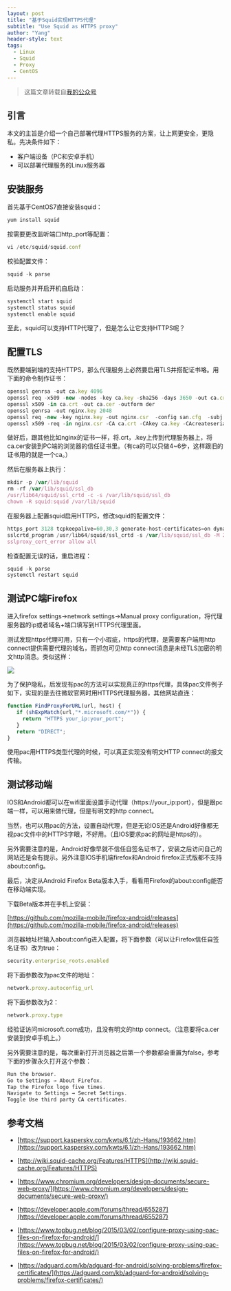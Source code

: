 ```yaml
---
layout: post
title: "基于Squid实现HTTPS代理"
subtitle: "Use Squid as HTTPS proxy"
author: "Yang"
header-style: text
tags:
  - Linux
  - Squid
  - Proxy
  - CentOS
---
```


> 这篇文章转载自[我的公众号](https://mp.weixin.qq.com/s/Q9sCmEZAWp6eAJtF9QAu8Q)

引言
--

本文的主旨是介绍一个自己部署代理HTTPS服务的方案，让上网更安全，更隐私。先决条件如下：

* 客户端设备（PC和安卓手机）
* 可以部署代理服务的Linux服务器

安装服务
--

首先基于CentOS7直接安装squid：

```ts
yum install squid
```

按需要更改监听端口http_port等配置：

```ts
vi /etc/squid/squid.conf
```

校验配置文件：

```ts
squid -k parse
```

启动服务并开启开机自启动：

```ts
systemctl start squid
systemctl status squid
systemctl enable squid
```

至此，squid可以支持HTTP代理了，但是怎么让它支持HTTPS呢？

配置TLS
--

既然要端到端的支持HTTPS，那么代理服务上必然要启用TLS并搭配证书咯。用下面的命令制作证书：

```ts
openssl genrsa -out ca.key 4096
openssl req -x509 -new -nodes -key ca.key -sha256 -days 3650 -out ca.crt -subj "/C=CN/ST=Liaoning/L=Dalian/O=TestCorp/OU=TestCorpWeb/CN=TestRootCA"
openssl x509 -in ca.crt -out ca.cer -outform der
openssl genrsa -out nginx.key 2048
openssl req -new -key nginx.key -out nginx.csr  -config san.cfg  -subj  "/C=CN/ST=Liaoning/L=Dalian/O=TestCorp/OU=TestCorpWeb/CN=yourdomain.com"
openssl x509 -req -in nginx.csr -CA ca.crt -CAkey ca.key -CAcreateserial -out nginx.crt -extensions req_ext -extfile san.cfg -days 825 -sha256
```

做好后，跟其他比如nginx的证书一样，将.crt，.key上传到代理服务器上，将ca.cer安装到PC端的浏览器的信任证书里。（有ca的可以只做4~6步，这样跟旧的证书用的就是一个ca。）

然后在服务器上执行：

```ts
mkdir -p /var/lib/squid
rm -rf /var/lib/squid/ssl_db
/usr/lib64/squid/ssl_crtd -c -s /var/lib/squid/ssl_db
chown -R squid:squid /var/lib/squid
```

在服务器上配置squid启用HTTPS，修改squid的配置文件：

```ts
https_port 3128 tcpkeepalive=60,30,3 generate-host-certificates=on dynamic_cert_mem_cache_size=20MB cert=/etc/squid/squid.crt key=/etc/squid/squid.key
sslcrtd_program /usr/lib64/squid/ssl_crtd -s /var/lib/squid/ssl_db -M 20MB
sslproxy_cert_error allow all
```

检查配置无误的话，重启进程：

```ts
squid -k parse 
systemctl restart squid
```

测试PC端Firefox
--

进入firefox settings->network settings->Manual proxy configuration，将代理服务器的ip或者域名+端口填写到HTTPS代理里面。

测试发现https代理可用，只有一个小瑕疵，https的代理，是需要客户端用http connect提供需要代理的域名，而抓包可见http connect消息是未经TLS加密的明文http消息。类似这样：

![](https://yangzai.tech/img/in-post/post-squid/11.jpg)

为了保护隐私，后发现有pac的方法可以实现真正的https代理，具体pac文件例子如下，实现的是去往微软官网时用HTTPS代理服务器，其他网站直连：

```ts
function FindProxyForURL(url, host) {
   if (shExpMatch(url,"*.microsoft.com/*")) {
     return "HTTPS your_ip:your_port";
   }
   return "DIRECT";
}
```

使用pac用HTTPS类型代理的时候，可以真正实现没有明文HTTP connect的报文传输。


测试移动端
--

IOS和Android都可以在wifi里面设置手动代理（https://your_ip:port），但是跟pc端一样，可以用来做代理，但是有明文的http connect。

当然，也可以用pac的方法，设置自动代理，但是无论IOS还是Android好像都无视pac文件中的HTTPS字眼，不好用。（且IOS要求pac的网址是https的）。

另外需要注意的是，Android好像早就不信任自签名证书了，安装之后访问自己的网站还是会有提示。另外注意IOS手机端firefox和Android firefox正式版都不支持about:config。

最后，决定从Android Firefox Beta版本入手，看看用Firefox的about:config能否在移动端实现。

下载Beta版本并在手机上安装：

[https://github.com/mozilla-mobile/firefox-android/releases](https://github.com/mozilla-mobile/firefox-android/releases)

浏览器地址栏输入about:config进入配置，将下面参数（可以让Firefox信任自签名证书）改为true：

```ts
security.enterprise_roots.enabled
```

将下面参数改为pac文件的地址：

```ts
network.proxy.autoconfig_url
```

将下面参数改为2：

```ts
network.proxy.type
```

经验证访问microsoft.com成功，且没有明文的http connect。（注意要将ca.cer安装到安卓手机上。）

另外需要注意的是，每次重新打开浏览器之后第一个参数都会重置为false，参考下面的步骤永久打开这个参数：

```ts
Run the browser.
Go to Settings → About Firefox.
Tap the Firefox logo five times.
Navigate to Settings → Secret Settings.
Toggle Use third party CA certificates.
```

参考文档
--

* [https://support.kaspersky.com/kwts/6.1/zh-Hans/193662.htm](https://support.kaspersky.com/kwts/6.1/zh-Hans/193662.htm)

* [http://wiki.squid-cache.org/Features/HTTPS](http://wiki.squid-cache.org/Features/HTTPS)

* [https://www.chromium.org/developers/design-documents/secure-web-proxy/](https://www.chromium.org/developers/design-documents/secure-web-proxy/)

* [https://developer.apple.com/forums/thread/655287](https://developer.apple.com/forums/thread/655287)

* [https://www.topbug.net/blog/2015/03/02/configure-proxy-using-pac-files-on-firefox-for-android/](https://www.topbug.net/blog/2015/03/02/configure-proxy-using-pac-files-on-firefox-for-android/)

* [https://adguard.com/kb/adguard-for-android/solving-problems/firefox-certificates/](https://adguard.com/kb/adguard-for-android/solving-problems/firefox-certificates/)
